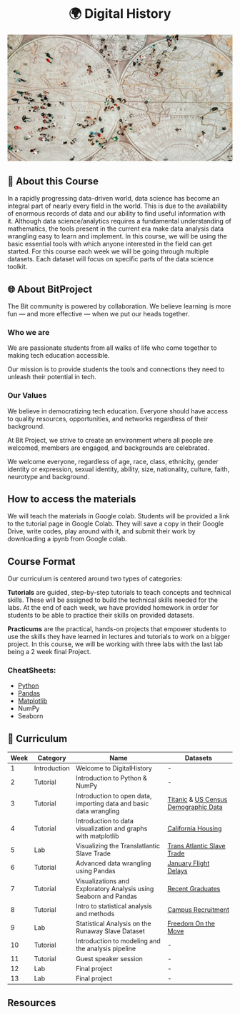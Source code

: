 # <div align = "center"> 🌍 Digital History </div>

<p align="center">
  <img src="assets/DigitalHistory.jpg" />
</p>

## 📝 About this Course
In a rapidly progressing data-driven world, data science has become an integral part of nearly every field in the world. This is due to the availability of enormous records of data and our ability to find useful information with it. Although data science/analytics requires a fundamental understanding of mathematics, the tools present in the current era make data analysis data wrangling easy to learn and implement. In this course, we will be using the basic essential tools with which anyone interested in the field can get started. For this course each week we will be going through multiple datasets. Each dataset will focus on specific parts of the data science toolkit. 

## 🌐 About BitProject

The Bit community is powered by collaboration. We believe learning is more fun — and more effective — when we put our heads together.

### Who we are
We are passionate students from all walks of life who come together to making tech education accessible.

Our mission is to provide students the tools and connections they need to unleash their potential in tech.
### Our Values
We believe in democratizing tech education. Everyone should have access to quality resources, opportunities, and networks regardless of their background.

At Bit Project, we strive to create an environment where all people are welcomed, members are engaged, and backgrounds are celebrated.

We welcome everyone, regardless of age, race, class, ethnicity, gender identity or expression, sexual identity, ability, size, nationality, culture, faith, neurotype and background.


## How to access the materials
We will teach the materials in Google colab. Students will be provided a link to the tutorial page in Google Colab. They will save a copy in their Google Drive, write codes, play around with it, and submit their work by downloading a ipynb from Google colab.

## Course Format
Our curriculum is centered around two types of categories:

**Tutorials** are guided, step-by-step tutorials to teach concepts and technical skills. These will be assigned to build the technical skills needed for the labs. At the end of each week, we have provided homework in order for students to be able to practice their skills on provided datasets.

**Practicums** are the practical, hands-on projects that empower students to use the skills they have learned in lectures and tutorials to work on a bigger project. In this course, we will be working with three labs with the last lab being a 2 week final Project.

### CheatSheets:
- [Python](https://github.com/bitprj/DigitalHistory/blob/master/cheatsheets/Python-cheatsheet.pdf)
- [Pandas](https://github.com/bitprj/DigitalHistory/blob/master/cheatsheets/Pandas-cheatsheet.pdf)
- [Matplotlib](https://github.com/bitprj/DigitalHistory/blob/master/cheatsheets/Matplotlib-cheatsheet.pdf)
- NumPy
- Seaborn

## 📕 Curriculum
|Week|Category    |Name                                                              |Datasets
|----|------------|------------------------------------------------------------------|----------------------------------------------------------------------------------|
|1   |Introduction|Welcome to DigitalHistory                                         |-                                                                                 |
|2   |Tutorial    |Introduction to Python & NumPy                                    |-                                                                                 |
|3   |Tutorial    |Introduction to open data, importing data and basic data wrangling|[Titanic](https://www.kaggle.com/c/titanic/data) & [US Census Demographic Data](https://www.kaggle.com/muonneutrino/us-census-demographic-data)  |
|4   |Tutorial    |Introduction to data visualization and graphs with matplotlib    |[California Housing](https://www.kaggle.com/camnugent/california-housing-prices)  |          
|5   |Lab         |Visualizing the Translatlantic Slave Trade                        |[Trans Atlantic Slave Trade](https://www.slavevoyages.org/voyage/database)        |
|6   |Tutorial    |Advanced data wrangling using Pandas                              |[January Flight Delays](https://www.kaggle.com/divyansh22/flight-delay-prediction)|                                                                           |
|7   |Tutorial    |Visualizations and Exploratory Analysis using Seaborn and Pandas  |[Recent Graduates](https://github.com/ShayanRiyaz/data/blob/master/college-majors/recent-grads.csv)                             |
|8   |Tutorial    |Intro to statistical analysis and methods                         |[Campus Recruitment](https://www.kaggle.com/benroshan/factors-affecting-campus-placement)       |
|9   |Lab         |Statistical Analysis on the Runaway Slave Dataset                 |[Freedom On the Move](https://freedomonthemove.org/)                        |
|10  |Tutorial    |Introduction to modeling and the analysis pipeline                |-                                                                           |
|11  |Tutorial    |Guest speaker session                                             |-                                                                           |
|12  |Lab         |Final project                                                     |-                                                                           |
|13  |Lab         |Final project                                                     |-                                                                           |
 

## Resources







